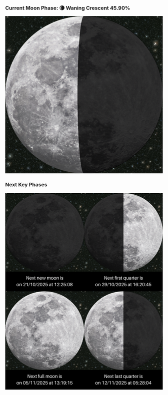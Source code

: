 ### Current Moon Phase: 🌘 Waning Crescent 45.90%
![Moon Phase](moonphase.png)
### Next Key Phases
![Gallery](gallery.png)